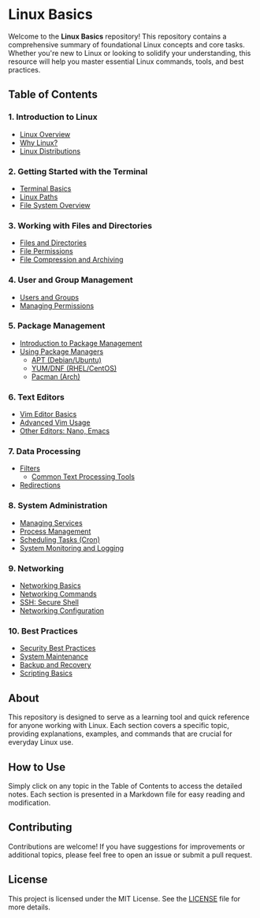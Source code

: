 # Linux Basics

Welcome to the **Linux Basics** repository! This repository contains a comprehensive summary of foundational Linux concepts and core tasks. Whether you're new to Linux or looking to solidify your understanding, this resource will help you master essential Linux commands, tools, and best practices.

## Table of Contents

### 1. **Introduction to Linux**
- [Linux Overview](./01.%20Introduction%20to%20Linux/1.%20Linux%20Overview.md)
- [Why Linux?](./01.%20Introduction%20to%20Linux/2.%20Why%20Linux.md)
- [Linux Distributions](./01.%20Introduction%20to%20Linux/3.%20Linux%20Distributions.md)

### 2. **Getting Started with the Terminal**
- [Terminal Basics](./02.%20Getting%20Started%20with%20the%20Terminal/1.%20Terminal%20Basics.md)
- [Linux Paths](./02.%20Getting%20Started%20with%20the%20Terminal/2.%20Linux%20Paths.md)
- [File System Overview](./02.%20Getting%20Started%20with%20the%20Terminal/3.%20File%20System%20Overview.md)

### 3. **Working with Files and Directories**
- [Files and Directories](./03.%20Working%20with%20Files%20and%20Directories/1.%20Files%20and%20Directories.md)
- [File Permissions](./03.%20Working%20with%20Files%20and%20Directories/2.%20File%20Permissions.md)
- [File Compression and Archiving](./03.%20Working%20with%20Files%20and%20Directories/3.%20File%20Compression%20and%20Archiving.md)

### 4. **User and Group Management**
- [Users and Groups](./04.%20User%20and%20Group%20Management/1.%20Users%20and%20Groups.md)
- [Managing Permissions](./04.%20User%20and%20Group%20Management/2.%20Managing%20Permissions.md)

### 5. **Package Management**
- [Introduction to Package Management](./05.%20Package%20Management/1.%20Introduction%20to%20Package%20Management.md)
- [Using Package Managers](./05.%20Package%20Management/2.%20Using%20Package%20Managers/1.%20Readme.md)
  - [APT (Debian/Ubuntu)](./05.%20Package%20Management/2.%20Using%20Package%20Managers/2.%20APT%20(Debian%20-%20Ubuntu).md)
  - [YUM/DNF (RHEL/CentOS)](./05.%20Package%20Management/2.%20Using%20Package%20Managers/3.%20YUM%20-%20DNF%20(RHEL%20-%20CentOS).md)
  - [Pacman (Arch)](./05.%20Package%20Management/2.%20Using%20Package%20Managers/4.%20Pacman%20(Arch).md)

### 6. **Text Editors**
- [Vim Editor Basics](./06.%20Text%20Editors/1.%20Vim%20Editor%20Basics.md)
- [Advanced Vim Usage](./06.%20Text%20Editors/2.%20Advanced%20Vim%20Usage.md)
- [Other Editors: Nano, Emacs](./06.%20Text%20Editors/3.%20Other%20Editors%20(Nano,%20Emacs).md)

### 7. **Data Processing**
- [Filters](./07.%20Data%20Processing/1.%20Filters/1.%20Readme.md)
  - [Common Text Processing Tools](./07.%20Data%20Processing/1.%20Filters/2.%20Common%20Text%20Processing%20Tools.md)
- [Redirections](./07.%20Data%20Processing/2.%20Redirections.md)

### 8. **System Administration**
- [Managing Services](./08.%20System%20Administration/1.%20Managing%20Services.md)
- [Process Management](./08.%20System%20Administration/2.%20Process%20Management.md)
- [Scheduling Tasks (Cron)](./08.%20System%20Administration/3.%20Scheduling%20Tasks%20(Cron).md)
- [System Monitoring and Logging](./08.%20System%20Administration/4.%20System%20Monitoring%20and%20Logging.md)

### 9. **Networking**
- [Networking Basics](./09.%20Networking/1.%20Networking%20Basics.md)
- [Networking Commands](./09.%20Networking/2.%20Networking%20Commands.md)
- [SSH: Secure Shell](./09.%20Networking/3.%20SSH%20(Secure%20Shell).md)
- [Networking Configuration](./09.%20Networking/4.%20Networking%20Configuration.md)

### 10. **Best Practices**
- [Security Best Practices](./10.%20Best%20Practices/1.%20Security%20Best%20Practices.md)
- [System Maintenance](./10.%20Best%20Practices/2.%20System%20Maintenance.md)
- [Backup and Recovery](./10.%20Best%20Practices/3.%20Backup%20and%20Recovery.md)
- [Scripting Basics](./10.%20Best%20Practices/4.%20Scripting%20Basics.md)

## About

This repository is designed to serve as a learning tool and quick reference for anyone working with Linux. Each section covers a specific topic, providing explanations, examples, and commands that are crucial for everyday Linux use.

## How to Use

Simply click on any topic in the Table of Contents to access the detailed notes. Each section is presented in a Markdown file for easy reading and modification.

## Contributing

Contributions are welcome! If you have suggestions for improvements or additional topics, please feel free to open an issue or submit a pull request.

## License

This project is licensed under the MIT License. See the [LICENSE](./LICENSE) file for more details.